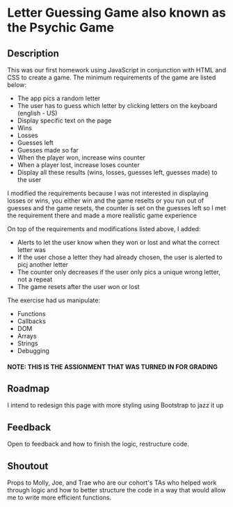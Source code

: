 # Letter Guessing Game also known as the Psychic Game

## Description
This was our first homework using JavaScript in conjunction with HTML and CSS to create a game. The minimum requirements of the game are listed below:
* The app pics a random letter
* The user has to guess which letter by clicking letters on the keyboard (english - US)
* Display specific text on the page 
* Wins
* Losses
* Guesses left
* Guesses made so far
* When the player won, increase wins counter
* When a player lost, increase loses counter
* Display all these results (wins, losses, guesses left, guesses made) to the user

I modified the requirements because I was not interested in displaying losses or wins, you either win and the game reselts or you run out of guesses and the game resets, the counter is set on the guesses left so I met the requirement there and made a more realistic game experience

On top of the requirements and modifications listed above, I added:
* Alerts to let the user know when they won or lost and what the correct letter was
* If the user chose a letter they had already chosen, the user is alerted to picj another letter
* The counter only decreases if the user only pics a unique wrong letter, not a repeat
* The game resets after the user won or lost

The exercise had us manipulate:
* Functions
* Callbacks
* DOM
* Arrays
* Strings
* Debugging

#### NOTE: THIS IS THE ASSIGNMENT THAT WAS TURNED IN FOR GRADING 

## Roadmap
I intend to redesign this page with more styling using Bootstrap to jazz it up

## Feedback
Open to feedback and how to finish the logic, restructure code.

## Shoutout
Props to Molly, Joe, and Trae who are our cohort's TAs who helped work through logic and how to better structure the code in a way that would allow me to write more efficient functions. 

